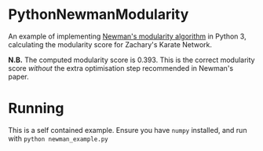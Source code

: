 # PythonNewmanModularity
An example of implementing [Newman's modularity algorithm](https://www.pnas.org/content/103/23/8577) in Python 3, calculating the modularity score for Zachary's Karate Network.

**N.B.** The computed modularity score is 0.393. This is the correct modularity score *without* the extra optimisation step recommended in Newman's paper.  

# Running

This is a self contained example. Ensure you have `numpy` installed, and run with `python newman_example.py`
